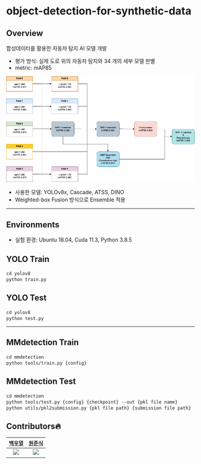# object-detection-for-synthetic-data


## Overview
합성데이터를 활용한 자동차 탐지 AI 모델 개발
- 평가 방식: 실제 도로 위의 자동차 탐지와 34 개의 세부 모델 판별
- metric: mAP85

<img src="assets/pipeline.png">

- 사용한 모델: YOLOv8x, Cascade, ATSS, DINO
- Weighted-box Fusion 방식으로 Ensemble 적용

---

## Environments
- 실험 환경: Ubuntu 18.04, Cuda 11.3, Python 3.8.5

## YOLO Train

```shell
cd yolov8
python train.py
```

## YOLO Test

```shell
cd yolov8
python test.py
```

---

## MMdetection Train

```shell
cd mmdetection
python tools/train.py {config}
```

## MMdetection Test

```shell
cd mmdetection
python tools/test.py {config} {checkpoint} --out {pkl file name}
python utils/pkl2submission.py {pkl file path} {submission file path}
```


## Contributors🔥
| [백우열](https://github.com/wooyeolBaek) | [원준식](https://github.com/JSJSWON) | 
| :-: | :-: |
| <img src="https://avatars.githubusercontent.com/wooyeolBaek" width="300"> | <img src="https://avatars.githubusercontent.com/u/94570503?v=4" width="300"> 